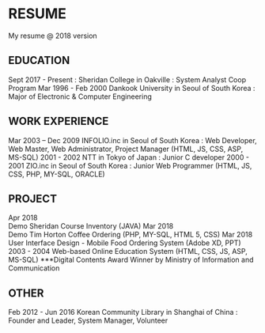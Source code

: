 # RESUME
My resume @ 2018 version

EDUCATION
---------------------------------------------------------------

Sept 2017 - Present	: 
    Sheridan College in Oakville : System Analyst Coop Program
Mar 1996 - Feb 2000	
    Dankook University in Seoul of South Korea : Major of Electronic & Computer Engineering                                   


WORK EXPERIENCE                         
---------------------------------------------------------------

Mar 2003 – Dec 2009	
    INFOLIO.inc in Seoul of South Korea
    : Web Developer, Web Master, Web Administrator, Project Manager
    (HTML, JS, CSS, ASP, MS-SQL) 
2001 - 2002	
    NTT in Tokyo of Japan
    : Junior C developer
2000 - 2001	
    ZIO.inc in Seoul of South Korea
    : Junior Web Programmer (HTML, JS, CSS, PHP, MY-SQL, ORACLE) 


PROJECT
----------------------------------------------------------------

Apr 2018	
    Demo Sheridan Course Inventory (JAVA) 
Mar 2018	
    Demo Tim Horton Coffee Ordering  (PHP, MY-SQL, HTML 5, CSS)
Mar 2018	
    User Interface Design - Mobile Food Ordering System (Adobe XD, PPT) 
2003 - 2004	
    Web-based Online Education System
    (HTML, CSS, JS, ASP, MS-SQL)
    ***Digital Contents Award Winner by Ministry of Information and Communication 


OTHER
----------------------------------------------------------------

Feb 2012 - Jun 2016
    Korean Community Library in Shanghai of China 
    : Founder and Leader, System Manager, Volunteer 
